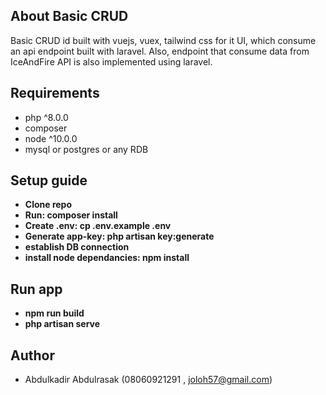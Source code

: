 ## About Basic CRUD

Basic CRUD id built with vuejs, vuex, tailwind css for it UI, which consume an api endpoint built with laravel. Also, endpoint that consume data from IceAndFire API is also implemented using laravel.

## Requirements
- php ^8.0.0
- composer
- node ^10.0.0
- mysql or postgres or any RDB

## Setup guide

- **Clone repo**
- **Run: composer install**
- **Create .env: cp .env.example .env**
- **Generate app-key: php artisan key:generate**
- **establish DB connection**
- **install node dependancies: npm install**


## Run app

- **npm run build**
- **php artisan serve**

## Author
- Abdulkadir Abdulrasak (08060921291 , joloh57@gmail.com)
